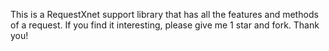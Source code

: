 This is a RequestXnet support library that has all the features and methods of a request. If you find it interesting, please give me 1 star and fork. Thank you!
